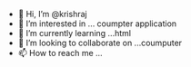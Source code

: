 - 👋 Hi, I’m @krishraj
- 👀 I’m interested in ... coumpter application
- 🌱 I’m currently learning ...html
- 💞️ I’m looking to collaborate on ...coumputer
- 📫 How to reach me ...

<!---
krishrajjsjq/krishrajjsjq is a ✨ special ✨ repository because its `README.md` (this file) appears on your GitHub profile.
You can click the Preview link to take a look at your changes.
--->
